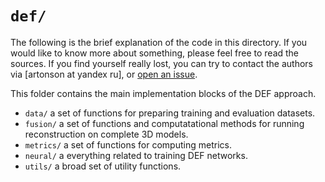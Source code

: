 # `def/`

The following is the brief explanation of the code in this directory. 
If you would like to know more about something, please feel free to read 
the sources.
If you find yourself really lost, you can try to contact the authors 
via [artonson at yandex ru], or [open an issue](https://github.com/artonson/def/issues/new).

This folder contains the main implementation blocks of the DEF approach. 

 * `data/` a set of functions for preparing training and evaluation datasets.
 * `fusion/` a set of functions and computatational methods for running 
reconstruction on complete 3D models.
 * `metrics/` a set of functions for computing metrics. 
 * `neural/` a everything related to training DEF networks. 
 * `utils/` a broad set of utility functions.  
